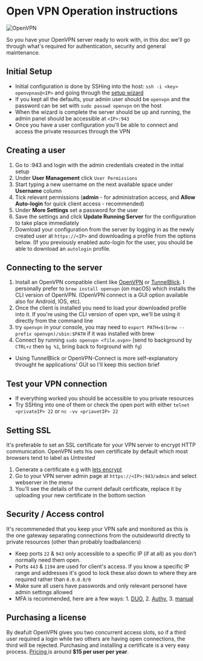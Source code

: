 # Open VPN Operation instructions
![OpenVPN](https://pngimage.net/wp-content/uploads/2018/06/openvpn-png-8.png)


So you have your OpenVPN server ready to work with, in this doc we'll go through what's required for authentication, security and general maintenance.

## Initial Setup
* Initial configuration is done by SSHing into the host: `ssh -i <key> openvpnas@<IP>` and going through the [setup wizard](https://openvpn.net/vpn-server-resources/amazon-web-services-ec2-tiered-appliance-quick-start-guide/)
* If you kept all the defaults, your admin user should be `openvpn` and the password can be set with `sudo passwd openvpn` on the host
* When the wizard is complete the server should be up and running, the admin panel should be accessible at `<IP>:943`
* Once you have a user configuration you'll be able to connect and access the private resources through the VPN


## Creating a user
1. Go to <IP>:943 and login with the admin credentials created in the initial setup
1. Under **User Management** click `User Permissions`
1. Start typing a new username on the next available space under **Username** column
1. Tick relevant permissions (**admin** - for administration access, and **Allow Auto-login** for quick client access - recommended)
1. Under **More Settings** set a password for the user
1. Save the settings and click **Update Running Server** for the configuration to take place immediately
1. Download your configuration from the server by logging in as the newly created user at `https://<IP>` and downloading a profile from the options below. (If you previously enabled auto-login for the user, you should be able to download an `autologin` profile.


## Connecting to the server
1. Install an OpenVPN compatible client like [OpenVPN](https://openvpn.net/community-downloads/) or [TunnelBlick](https://tunnelblick.net/).
   I personally prefer to `brew install openvpn` (on macOS) which installs the CLI version of OpenVPN. (OpenVPN connect is a GUI option available also for Android, IOS, etc).
1. Once the client is installed you need to load your downloaded profile into it. If you're using the CLI version of open vpn, we'll be using it directly from the command line
1. try `openvpn` in your console, you may need to `export PATH=$(brew --prefix openvpn)/sbin:$PATH` if it was installed with brew
1. Connect by running `sudo openvpn <file.ovpn>` (send to background by `CTRL+z` then `bg %1`, bring back to forground with `fg`)
* Using TunnelBlick or OpenVPN-Connect is more self-explanatory throught he applications' GUI so I'll keep this section brief


## Test your VPN connection
* If everything worked you should be accessible to you private resources
* Try SSHing into one of them or check the open port with either `telnet <privateIP> 22` or `nc -vv <priavetIP> 22`


## Setting SSL
It's preferable to set an SSL certificate for your VPN server to encrypt HTTP communication.
OpenVPN sets his own certificate by default which most browsers tend to label as *Untrested*
1. Generate a certificate e.g with [lets encrypt](https://letsencrypt.org/)
1. Go to your VPN server admin page at `https://<IP>:943/admin` and select webserver in the menu
1. You'll see the details of the current default certificate, replace it by uploading your new certificate in the bottom section

## Security / Access control
It's recommeneded that you keep your VPN safe and monitored as this is the one gateway separating connections from the outsideworld directly to private resources (other than probably loadbalancers)
* Keep ports `22` & `943` only accessible to a specific IP (if at all) as you don't normally need them open.
* Ports `443` & `1194` are used for client's access. If you know a specific IP range and addresses it's good to lock these also down to where they are required rather than `0.0.0.0/0`
* Make sure all users have passwords and only relevant personel have admin settings allowed
* MFA is recommended, here are a few ways: 1. [DUO](https://duo.com/docs/openvpn), 2. [Authy](https://www.authy.com/integrations/openvpn/), 3. [manual](https://medium.com/we-have-all-been-there/using-google-authenticator-mfa-with-openvpn-on-ubuntu-16-04-774e4acc2852)


## Purchasing a license
By deafult OpenVPN gives you two concurrent access slots, so if a third user required a login while two others are having open connections, the third will be rejected.
Purchasing and installing a certificate is a very easy process. [ Pricing ](https://openvpn.net/pricing/) is around **$15 per user per year**.


